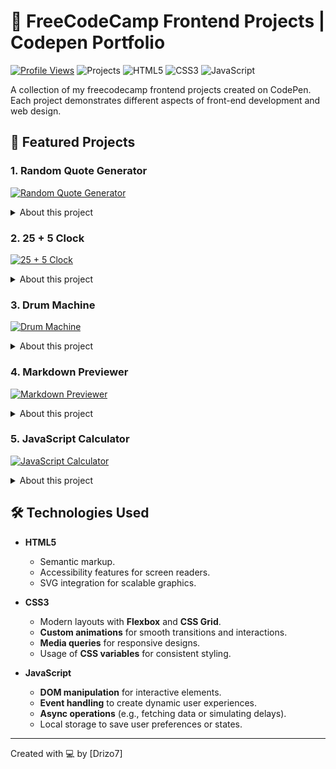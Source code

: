 # 🎨 FreeCodeCamp Frontend Projects | Codepen Portfolio  

[![Profile Views](https://img.shields.io/badge/Profile-Driz7-blue?logo=codepen)](https://codepen.io/Driz7) ![Projects](https://img.shields.io/badge/Projects-5-brightgreen) ![HTML5](https://img.shields.io/badge/HTML5-E34F26?logo=html5&logoColor=white) ![CSS3](https://img.shields.io/badge/CSS3-1572B6?logo=css3&logoColor=white) ![JavaScript](https://img.shields.io/badge/JavaScript-F7DF1E?logo=javascript&logoColor=black)
 

A collection of my freecodecamp frontend projects created on CodePen. Each project demonstrates different aspects of front-end development and web design.  

## 📌 Featured Projects  

### 1. Random Quote Generator  

[![Random Quote Generator](https://img.shields.io/badge/CodePen-View_Project-green?logo=codepen)](https://codepen.io/Driz7/pen/BaEKedB)  

<details>  
<summary>About this project</summary>  

- **Generates inspirational quotes dynamically** using JavaScript and a pre-defined quotes array.  
- **Smooth transitions** between quotes with CSS animations.  
- **Share functionality** for social media platforms like Twitter.  
- Fully **responsive design**, optimized for mobile and desktop views.  

</details>  

### 2. 25 + 5 Clock  

[![25 + 5 Clock](https://img.shields.io/badge/CodePen-View_Project-green?logo=codepen)](https://codepen.io/Driz7/pen/poBbJey)  

<details>  
<summary>About this project</summary>  

- A **Pomodoro-style timer** with customizable work (25 minutes) and break (5 minutes) durations.  
- **Interactive controls** to start, pause, reset, and adjust time.  
- **Audio alerts** to notify the end of each session.  
- Designed with **accessible features** and supports keyboard navigation.  

</details>  

### 3. Drum Machine  

[![Drum Machine](https://img.shields.io/badge/CodePen-View_Project-green?logo=codepen)](https://codepen.io/Driz7/pen/abxZOVE)  

<details>  
<summary>About this project</summary>  

- Simulates a **drum pad** with clickable and keyboard-controlled buttons.  
- Plays **realistic drum sounds** when activated.  
- Visual feedback with **animated button presses**.  
- **Responsive layout** ensuring usability on various devices.  

</details>  

### 4. Markdown Previewer  

[![Markdown Previewer](https://img.shields.io/badge/CodePen-View_Project-green?logo=codepen)](https://codepen.io/Driz7/pen/RwORPyO)  

<details>  
<summary>About this project</summary>  

- A **real-time Markdown editor** and previewer built with JavaScript.  
- Supports all basic Markdown syntax (headers, lists, links, etc.).  
- **Live preview** updates as you type.  
- **Clean UI/UX**, allowing users to focus on writing and viewing content.  

</details>  

### 5. JavaScript Calculator  

[![JavaScript Calculator](https://img.shields.io/badge/CodePen-View_Project-green?logo=codepen)](https://codepen.io/Driz7/pen/XWQdLyQ)  

<details>  
<summary>About this project</summary>  

- A fully functional **calculator** with standard arithmetic operations.  
- Handles complex expressions with **order of operations** (PEMDAS).  
- **Responsive design**, scaling seamlessly across devices.  
- Includes **keyboard support** for faster calculations.  

</details>  

## 🛠️ Technologies Used  

- **HTML5**  
  - Semantic markup.  
  - Accessibility features for screen readers.  
  - SVG integration for scalable graphics.  

- **CSS3**  
  - Modern layouts with **Flexbox** and **CSS Grid**.  
  - **Custom animations** for smooth transitions and interactions.  
  - **Media queries** for responsive designs.  
  - Usage of **CSS variables** for consistent styling.  

- **JavaScript**  
  - **DOM manipulation** for interactive elements.  
  - **Event handling** to create dynamic user experiences.  
  - **Async operations** (e.g., fetching data or simulating delays).  
  - Local storage to save user preferences or states.  

---  

Created with 💻 by [Drizo7]  

